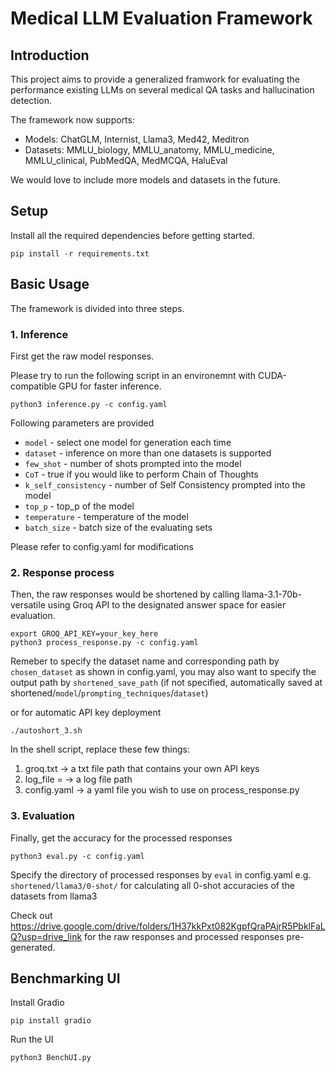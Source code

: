 <h1>Medical LLM Evaluation Framework</h1>

## Introduction 

This project aims to provide a generalized framwork for evaluating the performance existing LLMs on several medical QA tasks and hallucination detection.

The framework now supports:
- Models: ChatGLM, Internist, Llama3, Med42, Meditron
- Datasets: MMLU_biology, MMLU_anatomy, MMLU_medicine, MMLU_clinical, PubMedQA, MedMCQA, HaluEval

We would love to include more models and datasets in the future. 

## Setup
Install all the required dependencies before getting started.
```
pip install -r requirements.txt
```

## Basic Usage
The framework is divided into three steps. 

### 1. Inference 
First get the raw model responses. 

Please try to run the following script in an environemnt with CUDA-compatible GPU for faster inference. 
```
python3 inference.py -c config.yaml
```
Following parameters are provided
- `model` - select one model for generation each time 
- `dataset` - inference on more than one datasets is supported 
- `few_shot` - number of shots prompted into the model
- `CoT` - true if you would like to perform Chain of Thoughts
- `k_self_consistency` - number of Self Consistency prompted into the model
- `top_p` - top_p of the model
- `temperature` - temperature of the model
- `batch_size` - batch size of the evaluating sets

Please refer to config.yaml for modifications 

### 2. Response process
Then, the raw responses would be shortened by calling llama-3.1-70b-versatile using Groq API to the designated answer space for easier evaluation.

```
export GROQ_API_KEY=your_key_here
python3 process_response.py -c config.yaml
```
Remeber to specify the dataset name and corresponding path by `chosen_dataset` as shown in config.yaml, you may also want to specify the output path by `shortened_save_path` (if not specified, automatically saved at shortened/`model`/`prompting_techniques`/`dataset`)

or for automatic API key deployment
```
./autoshort_3.sh
```

In the shell script, replace these few things:
1. groq.txt -> a txt file path that contains your own API keys
2. log_file = -> a log file path 
3. config.yaml -> a yaml file you wish to use on process_response.py

### 3. Evaluation 
Finally, get the accuracy for the processed responses
```
python3 eval.py -c config.yaml
```
Specify the directory of processed responses by `eval` in config.yaml
e.g. `shortened/llama3/0-shot/` for calculating all 0-shot accuracies of the datasets from llama3

Check out https://drive.google.com/drive/folders/1H37kkPxt082KgpfQraPAjrR5PbklFaLQ?usp=drive_link for the raw responses and processed responses pre-generated.

## Benchmarking UI
Install Gradio
```
pip install gradio
```
Run the UI
```
python3 BenchUI.py
```
